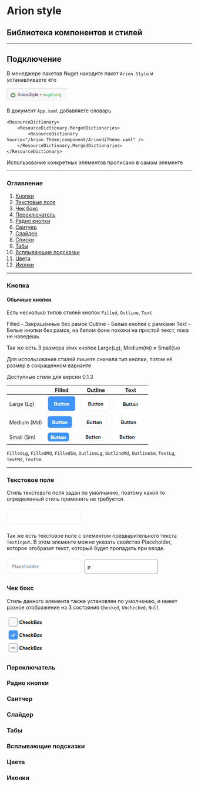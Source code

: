 # Arion style

## Библиотека компонентов и стилей

___

## Подключение

В менеджере пакетов Nuget находите пакет `Arion.Style` и устанавливаете его

![Arion.Style в менеджере пакетов nuget](Images/Arion.Style.png "Arion.Style в менеджере пакетов nuget")

В документ ```App.xaml``` добавляете словарь

```xaml
<ResourceDictionary>
    <ResourceDictionary.MergedDictionaries>
        <ResourceDictionary Source="/Arion.Theme;component/ArionUiTheme.xaml" />
    </ResourceDictionary.MergedDictionaries>
</ResourceDictionary>
```
Использование конкретных элементов прописано в самом элементе
___

### Оглавление

1. [Кнопки](#Кнопка)
2. [Текстовые поля](#Текстовое-поле)
3. [Чек бокс](#Чек-бокс)
4. [Переключатель](#Переключатель)
5. [Радио кнопки](#Радио-кнопки)
6. [Свитчер](#Свитчер)
7. [Слайдер](#Слайдер)
8. [Списки](#Списки)
9. [Табы](#Табы)
10. [Всплывающие подсказки](#Всплывающие-подсказки)
11. [Цвета](#Цвета)
12. [Иконки](#Иконки)

___

### Кнопка

#### Обычные кнопки

Есть несколько типов стилей кнопок `Filled`, `Outline`, `Text`

Filled - Закрашенные без рамок
Outline - Белые кнопки с рамками
Text - Белые кнопки без рамок, на белом фоне похожи на простой текст, пока не наведешь

Так же есть 3 размера этих кнопок Large(`Lg`), Medium(`Md`) и Small(`Sm`)

Для использования стилей пишете сначала тип кнопки, потом её размер в сокращенном варианте

Доступные стили для версии 0.1.3

|             | Filled                                            | Outline                                             | Text                                          |
|-------------|---------------------------------------------------|-----------------------------------------------------|-----------------------------------------------|
| Large (Lg)  | ![Кнопка со стилем FilledLg](Images/FilledLg.png) | ![Кнопка со стилем OutlineLg](Images/OutlineLg.png) | ![Кнопка со стилем TextLg](Images/TextLg.png) |
| Medium (Md) | ![Кнопка со стилем FilledMd](Images/FilledMd.png) | ![Кнопка со стилем OutlineMd](Images/OutlineMd.png) | ![Кнопка со стилем TextMd](Images/TextMd.png) |
| Small (Sm)  | ![Кнопка со стилем FilledSm](Images/FilledSm.png) | ![Кнопка со стилем OutlineMd](Images/OutlineSm.png) | ![Кнопка со стилем TextSm](Images/TextSm.png) |

`FilledLg`,
`FilledMd`, 
`FilledSm`,
`OutlineLg`,
`OutlineMd`,
`OutlineSm`,
`TextLg`,
`TextMd`,
`TextSm`.

___

### Текстовое поле

Стиль текстового поля задан по умолчанию, поэтому какой то определенный стиль применять не требуется.

![Элемент TextBox](Images/TextBox.png)

Так же есть текстовое поле с элементом предварительного текста `TextInput`.
В этом элементе можно указать свойство Placeholder, которое отобразит текст, который будет пропадать при вводе.

![Элемент TextInput](Images/TextInput.png)
![Элемент TextInput с введеном текстом](Images/TextInputWithText.png)

### Чек бокс

Стиль данного элемента также установлен по умолчанию, и имеет разное отображение на 3 состояния `Checked`, `Unchecked`, `Null`

![Чек бокс](Images/CheckBox.png)

### Переключатель



### Радио кнопки

### Свитчер

### Слайдер

### Табы

### Всплывающие подсказки

### Цвета

### Иконки